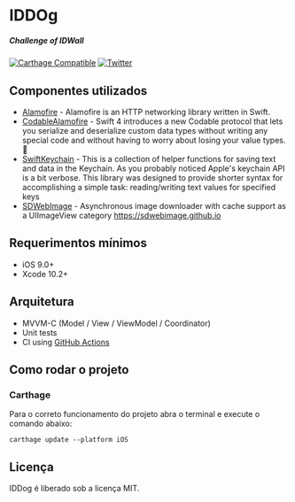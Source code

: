 # IDDOg
##### Challenge of IDWall

[![Carthage Compatible](https://img.shields.io/badge/Carthage-compatible-4BC51D.svg?style=flat)](https://github.com/Carthage/Carthage)
[![Twitter](https://img.shields.io/badge/twitter-@maclacerda-blue.svg?style=flat)](https://twitter.com/_maclacerda)


## Componentes utilizados

- [Alamofire](https://github.com/Alamofire/Alamofire) - Alamofire is an HTTP networking library written in Swift.
- [CodableAlamofire](https://github.com/Otbivnoe/CodableAlamofire) - Swift 4 introduces a new Codable protocol that lets you serialize and deserialize custom data types without writing any special code and without having to worry about losing your value types. 🎉
- [SwiftKeychain](https://github.com/evgenyneu/keychain-swift) - This is a collection of helper functions for saving text and data in the Keychain. As you probably noticed Apple's keychain API is a bit verbose. This library was designed to provide shorter syntax for accomplishing a simple task: reading/writing text values for specified keys
- [SDWebImage](https://github.com/SDWebImage/SDWebImage) - Asynchronous image downloader with cache support as a UIImageView category https://sdwebimage.github.io


## Requerimentos mínimos

- iOS 9.0+
- Xcode 10.2+

## Arquitetura
- MVVM-C (Model / View / ViewModel / Coordinator)
- Unit tests
- CI using [GitHub Actions](https://github.com/features/actions)

## Como rodar o projeto

### Carthage

Para o correto funcionamento do projeto abra o terminal e execute o comando abaixo:

```ogdl
carthage update --platform iOS
```

## Licença

IDDog é liberado sob a licença MIT.